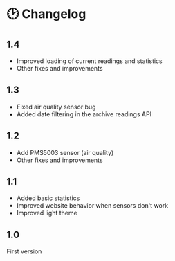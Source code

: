 # 🕑 Changelog

## 1.4

- Improved loading of current readings and statistics
- Other fixes and improvements

## 1.3

- Fixed air quality sensor bug
- Added date filtering in the archive readings API

## 1.2

- Add PMS5003 sensor (air quality)
- Other fixes and improvements

## 1.1

- Added basic statistics
- Improved website behavior when sensors don't work
- Improved light theme

## 1.0

First version
